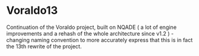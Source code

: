 # Voraldo13
Continuation of the Voraldo project, built on NQADE ( a lot of engine improvements and a rehash of the whole architecture since v1.2 ) - changing naming convention to more accurately express that this is in fact the 13th rewrite of the project.
